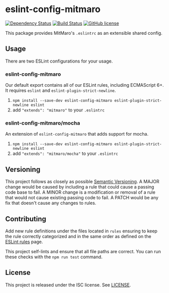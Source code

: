 # eslint-config-mitmaro

[![Dependency Status](https://david-dm.org/MitMaro/eslint-config-mitmaro.svg)](https://david-dm.org/MitMaro/eslint-config-mitmaro)
[![Build Status](https://travis-ci.org/MitMaro/eslint-config-mitmaro.svg?branch=master)](https://travis-ci.org/MitMaro/eslint-config-mitmaro)
[![GitHub license](https://img.shields.io/badge/license-ISC-blue.svg)](https://raw.githubusercontent.com/MitMaro/eslint-config-mitmaro/master/LICENSE)

This package provides MitMaro's `.eslintrc` as an extensible shared config.

## Usage

There are two ESLint configurations for your usage.

### eslint-config-mitmaro

Our default export contains all of our ESLint rules, including ECMAScript 6+. It requires `eslint` and `eslint-plugin-strict-newline`.

1. `npm install --save-dev eslint-config-mitmaro eslint-plugin-strict-newline eslint`
2. add `"extends": "mitmaro"` to your `.eslintrc`
	
### eslint-config-mitmaro/mocha

An extension of `eslint-config-mitmaro` that adds support for mocha.

1. `npm install --save-dev eslint-config-mitmaro eslint-plugin-strict-newline eslint`
2. add `"extends": "mitmaro/mocha"` to your `.eslintrc`

## Versioning

This project follows as closely as possible [Semantic Versioning](http://semver.org/). A MAJOR change would be caused
by including a rule that could cause a passing code base to fail. A MINOR change is a modification or removal of a rule
that would not cause existing passing code to fail. A PATCH would be any fix that doesn't cause any changes to rules. 

## Contributing

Add new rule definitions under the files located in `rules` ensuring to keep the rule correctly categorized and in the
same order as defined on the [ESLint rules](http://eslint.org/docs/rules/) page.

This project self-lints and ensure that all file paths are correct. You can run these checks with the `npm run test`
command.

## License

This project is released under the ISC license. See [LICENSE](LICENSE).
